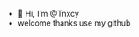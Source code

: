 - 👋 Hi, I’m @Tnxcy
- welcome thanks use my github
<!---
Tnxcy/Tnxcy is a ✨ special ✨ repository because its `README.md` (this file) appears on your GitHub profile.
You can click the Preview link to take a look at your changes.
--->

